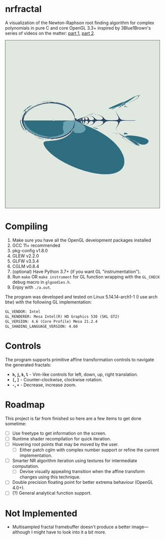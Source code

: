 # nrfractal

A visualization of the Newton-Raphson root finding algorithm for complex 
polynomials in pure C and core OpenGL 3.3+ inspired by 3Blue1Brown's
series of videos on the matter: 
[part 1](https://odysee.com/@3Blue1Brown:b/newton's-fractal-\(which-newton-knew:9), 
[part 2](https://odysee.com/@3Blue1Brown:b/where-newton-meets-mandelbrot:2).

![demo image](readme/20211104.png)

# Compiling

1. Make sure you have all the OpenGL development packages installed
2. GCC 11+ recommended
3. pkg-config v1.8.0
4. GLEW v2.2.0
5. GLFW v3.3.4
6. CGLM v0.8.4
7. (optional) Have Python 3.7+ (if you want GL "instrumentation").
8. Run `make` OR `make instrument` for GL function wrapping with the
   `GL_CHECK` debug macro in `glgoodies.h`.
8. Enjoy with `./a.out`.

The program was developed and tested on Linux 5.14.14-arch1-1 (I use 
arch btw) with the following GL implementation:
```
GL_VENDOR: Intel
GL_RENDERER: Mesa Intel(R) HD Graphics 530 (SKL GT2)
GL_VERSION: 4.6 (Core Profile) Mesa 21.2.4
GL_SHADING_LANGUAGE_VERSION: 4.60
```

# Controls

The program supports primitive affine transformation controls to
navigate the generated fractals:

- **`h`, `j`, `k`, `l`** - Vim-like controls for left, down, up, right
  translation.
- **`[`, `]`** - Counter-clockwise, clockwise rotation.
- **`-`, `+`** - Decrease, increase zoom.

# Roadmap

This project is far from finished so here are a few items to get done
sometime:

- [ ] Use freetype to get information on the screen.
- [ ] Runtime shader recompilation for quick iteration.
- [ ] Hovering root points that may be moved by the user.
  - [ ] Either patch cglm with complex number support or refine 
        the current implementation.
- [ ] Smarter NR algorithm iteration using textures for intermediate
      computation.
  - [ ] Devise visually appealing transition when the affine
        transform changes using this technique.
- [ ] Double precision floating point for better extrema
      behaviour (OpenGL 4.0+).
- [ ] (?) General analytical function support.

# Not Implemented

- Multisampled fractal framebuffer doesn't produce a better image—
  although I might have to look into it a bit more.
